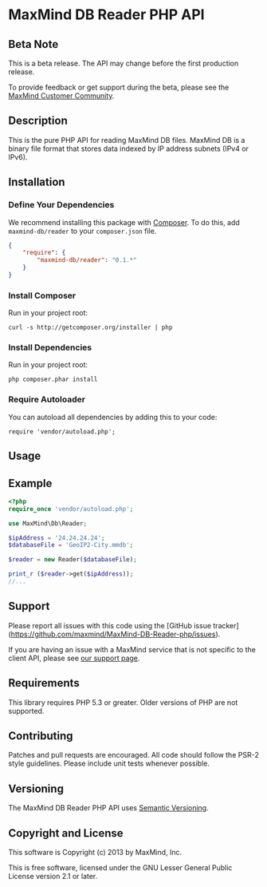 # MaxMind DB Reader PHP API #

## Beta Note ##

This is a beta release. The API may change before the first production
release.

To provide feedback or get support during the beta, please see the
[MaxMind Customer Community](https://getsatisfaction.com/maxmind).

## Description ##

This is the pure PHP API for reading MaxMind DB files. MaxMind DB is a binary
file format that stores data indexed by IP address subnets (IPv4 or IPv6).

## Installation ##

### Define Your Dependencies ###

We recommend installing this package with [Composer](http://getcomposer.org/).
To do this, add ```maxmind-db/reader``` to your ```composer.json``` file.

```json
{
    "require": {
        "maxmind-db/reader": "0.1.*"
    }
}
```

### Install Composer ###

Run in your project root:

```
curl -s http://getcomposer.org/installer | php
```

### Install Dependencies ###

Run in your project root:

```
php composer.phar install
```

### Require Autoloader ###

You can autoload all dependencies by adding this to your code:
```
require 'vendor/autoload.php';
```

## Usage ##

## Example ##

```php
<?php
require_once 'vendor/autoload.php';

use MaxMind\Db\Reader;

$ipAddress = '24.24.24.24';
$databaseFile = 'GeoIP2-City.mmdb';

$reader = new Reader($databaseFile);

print_r ($reader->get($ipAddress));
//...
```

## Support ##

Please report all issues with this code using the
[GitHub issue tracker]
(https://github.com/maxmind/MaxMind-DB-Reader-php/issues).

If you are having an issue with a MaxMind service that is not specific
to the client API, please see
[our support page](http://www.maxmind.com/en/support).

## Requirements  ##

This library requires PHP 5.3 or greater. Older versions of PHP are not
supported.

## Contributing ##

Patches and pull requests are encouraged. All code should follow the
PSR-2 style guidelines. Please include unit tests whenever possible.

## Versioning ##

The MaxMind DB Reader PHP API uses [Semantic Versioning](http://semver.org/).

## Copyright and License ##

This software is Copyright (c) 2013 by MaxMind, Inc.

This is free software, licensed under the GNU Lesser General Public License
version 2.1 or later.
